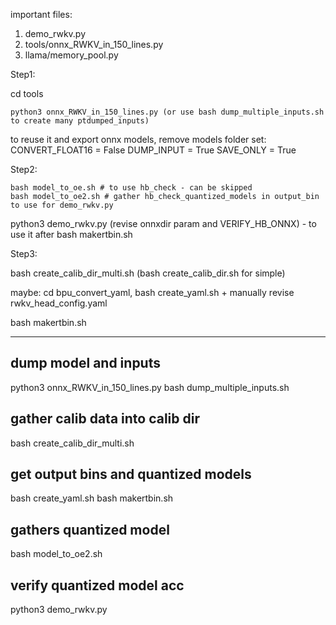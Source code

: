 important files:

1. demo_rwkv.py
2. tools/onnx_RWKV_in_150_lines.py
3. llama/memory_pool.py


Step1:

cd tools

```
python3 onnx_RWKV_in_150_lines.py (or use bash dump_multiple_inputs.sh to create many ptdumped_inputs)
```

to reuse it and export onnx models, remove models folder
set:
CONVERT_FLOAT16 = False
DUMP_INPUT = True
SAVE_ONLY = True

Step2:

```
bash model_to_oe.sh # to use hb_check - can be skipped
bash model_to_oe2.sh # gather hb_check_quantized_models in output_bin to use for demo_rwkv.py
```

python3 demo_rwkv.py (revise onnxdir param and VERIFY_HB_ONNX) - to use it after bash makertbin.sh

Step3:

bash create_calib_dir_multi.sh (bash create_calib_dir.sh for simple)

maybe: cd bpu_convert_yaml, bash create_yaml.sh + manually revise rwkv_head_config.yaml

bash makertbin.sh


-----------------------------------------------------

## dump model and inputs
python3 onnx_RWKV_in_150_lines.py
bash dump_multiple_inputs.sh

## gather calib data into calib dir

bash create_calib_dir_multi.sh

## get output bins and quantized models

bash create_yaml.sh
bash makertbin.sh

## gathers quantized model

bash model_to_oe2.sh

## verify quantized model acc

python3 demo_rwkv.py